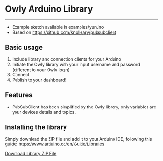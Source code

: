 # Owly Arduino Library

---

* Example sketch available in examples/yun.ino
* Based on https://github.com/knolleary/pubsubclient

## Basic usage
1. Include library and connection clients for your Arduino
2. Initiate the Owly library with your input username and password (different to your Owly login)
3. Connect
4. Publish to your dashboard!

## Features
* PubSubClient has been simplified by the Owly library, only variables are your devices details and topics.

## Installing the library
Simply download the ZIP file and add it to your Arduino IDE, following this guide: https://www.arduino.cc/en/Guide/Libraries

<a aria-label="Download Krystal-Hosting/owly-arduino on GitHub" data-style="mega" data-icon="octicon-cloud-download" href="https://github.com/Krystal-Hosting/owly-arduino/archive/master.zip" class="github-button">Download Library ZIP File</a>

